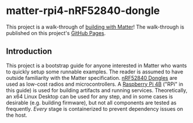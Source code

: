 # matter-rpi4-nRF52840-dongle

This project is a walk-through of [building with Matter](https://buildwithmatter.com/)!  The walk-through is published on this project's [GitHub Pages](http://caubut-charter.github.io/matter-rpi4-nRF52840-dongle/).

## Introduction

This project is a bootstrap guide for anyone interested in Matter who wants to quickly setup some runnable examples.  The reader is assumed to have outside familiarity with the Matter specification.  [nRF52840 Dongles](https://www.nordicsemi.com/Products/Development-hardware/nRF52840-Dongle/GetStarted) are used as low-cost radios and microcontrollers.  A [Raspberry Pi 4B](https://www.raspberrypi.org/products/) ("RPi" in this guide) is used for building artifacts and running services.  Theoretically, an x64 Linux Desktop can be used for any step, and in some cases is desirable (e.g. building firmware), but not all components are tested as frequently.  *Every* stage is containerized to prevent dependency issues on the host.
